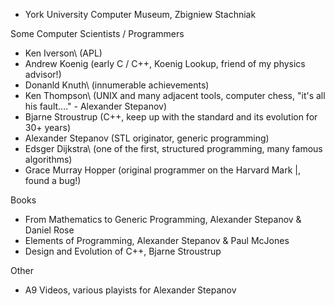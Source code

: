 - York University Computer Museum, Zbigniew Stachniak

Some Computer Scientists / Programmers
- Ken Iverson\\ (APL)
- Andrew Koenig (early C / C++, Koenig Lookup, friend of my physics advisor!)
- Donanld Knuth\\ (innumerable achievements)
- Ken Thompson\\ (UNIX and many adjacent tools, computer chess, "it's all his fault...." - Alexander Stepanov)
- Bjarne Stroustrup (C++, keep up with the standard and its evolution for 30+ years)
- Alexander Stepanov (STL originator, generic programming)
- Edsger Dijkstra\\ (one of the first, structured programming, many famous algorithms)
- Grace Murray Hopper (original programmer on the Harvard Mark |, found a bug!)

Books
- From Mathematics to Generic Programming, Alexander Stepanov & Daniel Rose
- Elements of Programming, Alexander Stepanov & Paul McJones
- Design and Evolution of C++, Bjarne Stroustrup

Other
- A9 Videos, various playists for Alexander Stepanov
